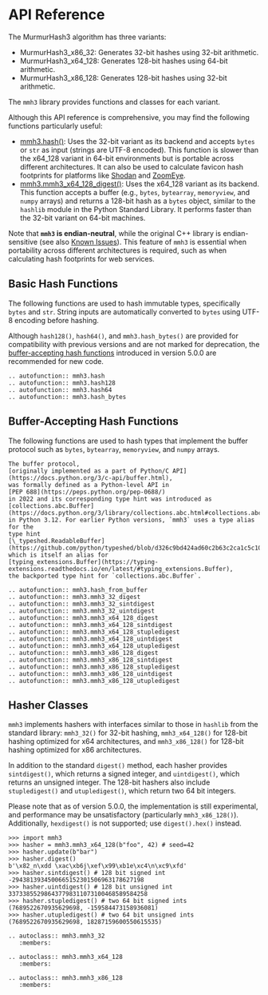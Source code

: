 <!-- markdownlint-disable MD051 -->

# API Reference

The MurmurHash3 algorithm has three variants:

- MurmurHash3_x86_32: Generates 32-bit hashes using 32-bit arithmetic.
- MurmurHash3_x64_128: Generates 128-bit hashes using 64-bit arithmetic.
- MurmurHash3_x86_128: Generates 128-bit hashes using 32-bit arithmetic.

The `mmh3` library provides functions and classes for each variant.

Although this API reference is comprehensive, you may find the following
functions particularly useful:

- [mmh3.hash()](#mmh3.hash): Uses the 32-bit variant as its backend and accepts
  `bytes` or `str` as input (strings are UTF-8 encoded). This
  function is slower than the x64_128 variant in 64-bit environments but is
  portable across different architectures. It can also be used to calculate
  favicon hash footprints for platforms like
  [Shodan](https://www.shodan.io) and [ZoomEye](https://www.zoomeye.hk).
- [mmh3.mmh3_x64_128_digest()](#mmh3.mmh3_x64_128_digest): Uses the x64_128
  variant as its backend. This function accepts a buffer (e.g., `bytes`,
  `bytearray`, `memoryview`, and `numpy` arrays) and returns a 128-bit hash as
  a `bytes` object, similar to the `hashlib` module in the Python Standard
  Library. It performs faster than the 32-bit variant on 64-bit machines.

Note that **`mmh3` is endian-neutral**, while the original C++ library is
endian-sensitive (see also
[Known Issues](https://github.com/hajimes/mmh3#known-issues)).
This feature of `mmh3` is essential when portability across different
architectures is required, such as when calculating hash footprints for web
services.

## Basic Hash Functions

The following functions are used to hash immutable types, specifically
`bytes` and `str`. String inputs are automatically converted to `bytes` using
UTF-8 encoding before hashing.

Although `hash128()`, `hash64()`, and `mmh3.hash_bytes()` are provided for
compatibility with previous versions and are not marked for deprecation,
the [buffer-accepting hash functions](#buffer-accepting-hash-functions)
introduced in version 5.0.0 are recommended for new code.

```{eval-rst}
.. autofunction:: mmh3.hash
.. autofunction:: mmh3.hash128
.. autofunction:: mmh3.hash64
.. autofunction:: mmh3.hash_bytes
```

## Buffer-Accepting Hash Functions

The following functions are used to hash types that implement the buffer
protocol such as `bytes`, `bytearray`, `memoryview`, and `numpy` arrays.

```{seealso}
The buffer protocol,
[originally implemented as a part of Python/C API](https://docs.python.org/3/c-api/buffer.html),
was formally defined as a Python-level API in
[PEP 688](https://peps.python.org/pep-0688/)
in 2022 and its corresponding type hint was introduced as
[collections.abc.Buffer](https://docs.python.org/3/library/collections.abc.html#collections.abc.Buffer)
in Python 3.12. For earlier Python versions, `mmh3` uses a type alias for the
type hint
[\_typeshed.ReadableBuffer](https://github.com/python/typeshed/blob/d326c9bd424ad60c2b63c2ca1c5c1006c61c3562/stdlib/_typeshed/__init__.pyi#L281),
which is itself an alias for
[typing_extensions.Buffer](https://typing-extensions.readthedocs.io/en/latest/#typing_extensions.Buffer),
the backported type hint for `collections.abc.Buffer`.
```

```{eval-rst}
.. autofunction:: mmh3.hash_from_buffer
.. autofunction:: mmh3.mmh3_32_digest
.. autofunction:: mmh3.mmh3_32_sintdigest
.. autofunction:: mmh3.mmh3_32_uintdigest
.. autofunction:: mmh3.mmh3_x64_128_digest
.. autofunction:: mmh3.mmh3_x64_128_sintdigest
.. autofunction:: mmh3.mmh3_x64_128_stupledigest
.. autofunction:: mmh3.mmh3_x64_128_uintdigest
.. autofunction:: mmh3.mmh3_x64_128_utupledigest
.. autofunction:: mmh3.mmh3_x86_128_digest
.. autofunction:: mmh3.mmh3_x86_128_sintdigest
.. autofunction:: mmh3.mmh3_x86_128_stupledigest
.. autofunction:: mmh3.mmh3_x86_128_uintdigest
.. autofunction:: mmh3.mmh3_x86_128_utupledigest
```

## Hasher Classes

`mmh3` implements hashers with interfaces similar to those in `hashlib` from
the standard library: `mmh3_32()` for 32-bit hashing, `mmh3_x64_128()` for
128-bit hashing optimized for x64 architectures, and `mmh3_x86_128()` for
128-bit hashing optimized for x86 architectures.

In addition to the standard `digest()` method, each hasher provides
`sintdigest()`, which returns a signed integer, and `uintdigest()`, which
returns an unsigned integer. The 128-bit hashers also include `stupledigest()`
and `utupledigest()`, which return two 64 bit integers.

Please note that as of version 5.0.0, the implementation is still experimental,
and performance may be unsatisfactory (particularly `mmh3_x86_128()`).
Additionally, `hexdigest()` is not supported; use `digest().hex()` instead.

```pycon
>>> import mmh3
>>> hasher = mmh3.mmh3_x64_128(b"foo", 42) # seed=42
>>> hasher.update(b"bar")
>>> hasher.digest()
b'\x82_n\xdd \xac\xb6j\xef\x99\xb1e\xc4\n\xc9\xfd'
>>> hasher.sintdigest() # 128 bit signed int
-2943813934500665152301506963178627198
>>> hasher.uintdigest() # 128 bit unsigned int
337338552986437798311073100468589584258
>>> hasher.stupledigest() # two 64 bit signed ints
(7689522670935629698, -159584473158936081)
>>> hasher.utupledigest() # two 64 bit unsigned ints
(7689522670935629698, 18287159600550615535)
```

```{eval-rst}
.. autoclass:: mmh3.mmh3_32
   :members:
```

```{eval-rst}
.. autoclass:: mmh3.mmh3_x64_128
   :members:
```

```{eval-rst}
.. autoclass:: mmh3.mmh3_x86_128
   :members:
```
